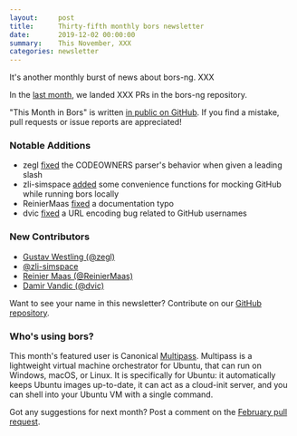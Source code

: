 ```yaml
---
layout:     post
title:      Thirty-fifth monthly bors newsletter
date:       2019-12-02 00:00:00
summary:    This November, XXX
categories: newsletter
---
```


It's another monthly burst of news about bors-ng. XXX

In the [last month](https://github.com/bors-ng/bors-ng/pulls?utf8=%E2%9C%93&q=is%3Apr%20is%3Amerged%20closed%3A2019-11-01..2019-11-30),
we landed XXX PRs in the bors-ng repository.

"This Month in Bors" is written [in public on GitHub][GitHub for TMiB].
If you find a mistake, pull requests or issue reports are appreciated!

[GitHub for TMiB]: https://github.com/bors-ng/bors-ng.github.io


### Notable Additions

* zegl [fixed](https://github.com/bors-ng/bors-ng/pull/805) the CODEOWNERS parser's behavior when given a leading slash
* zli-simspace [added](https://github.com/bors-ng/bors-ng/pull/786) some convenience functions for mocking GitHub while running bors locally
* ReinierMaas [fixed](https://github.com/bors-ng/bors-ng/pull/793) a documentation typo
* dvic [fixed](https://github.com/bors-ng/bors-ng/pull/800) a URL encoding bug related to GitHub usernames

### New Contributors

* [Gustav Westling (@zegl)](https://github.com/zegl)
* [@zli-simspace](https://github.com/zli-simspace)
* [Reinier Maas (@ReinierMaas)](https://github.com/ReinierMaas)
* [Damir Vandic (@dvic)](https://github.com/dvic)

Want to see your name in this newsletter? Contribute on our [GitHub repository](https://github.com/bors-ng/bors-ng).


### Who's using bors?

This month's featured user is Canonical [Multipass](https://github.com/CanonicalLtd/multipass). Multipass is a lightweight virtual machine orchestrator for Ubuntu, that can run on Windows, macOS, or Linux. It is specifically for Ubuntu: it automatically keeps Ubuntu images up-to-date, it can act as a cloud-init server, and you can shell into your Ubuntu VM with a single command.

Got any suggestions for next month?
Post a comment on the [February pull request](https://github.com/bors-ng/bors-ng.github.io/pull/___).
